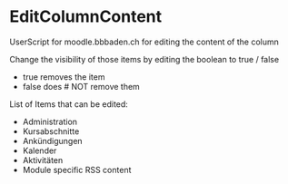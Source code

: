 # EditColumnContent
UserScript for moodle.bbbaden.ch for editing the content of the column

Change the visibility of those items by editing the boolean to true / false
- true removes the item
- false does # NOT remove them

List of Items that can be edited:
- Administration
- Kursabschnitte
- Ankündigungen
- Kalender
- Aktivitäten
- Module specific RSS content

